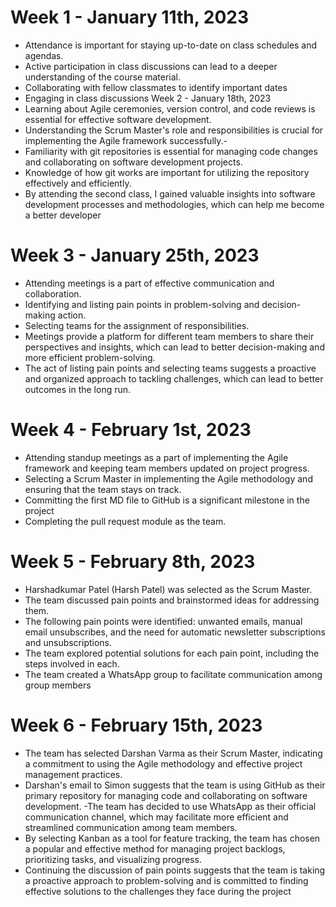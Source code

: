 # Week 1 - January 11th, 2023
- Attendance is important for staying up-to-date on class schedules and agendas.
- Active participation in class discussions can lead to a deeper understanding of the course material.
- Collaborating with fellow classmates to identify important dates 
- Engaging in class discussions 
Week 2 - January 18th, 2023
- Learning about Agile ceremonies, version control, and code reviews is essential for effective software development.
- Understanding the Scrum Master's role and responsibilities is crucial for implementing the Agile framework successfully.- 
- Familiarity with git repositories is essential for managing code changes and collaborating on software development projects.
- Knowledge of how git works are important for utilizing the repository effectively and efficiently.
- By attending the second class, I gained valuable insights into software development processes and methodologies, which can help me become a better developer
# Week 3 - January 25th, 2023
- Attending meetings is a part of effective communication and collaboration.
- Identifying and listing pain points in problem-solving and decision-making action.
- Selecting teams for the assignment of responsibilities.
- Meetings provide a platform for different team members to share their perspectives and insights, which can lead to better decision-making and more efficient problem-solving.
- The act of listing pain points and selecting teams suggests a proactive and organized approach to tackling challenges, which can lead to better outcomes in the long run.
# Week 4 - February 1st, 2023
- Attending standup meetings as a part of implementing the Agile framework and keeping team members updated on project progress.
- Selecting a Scrum Master in implementing the Agile methodology and ensuring that the team stays on track.
- Committing the first MD file to GitHub is a significant milestone in the project
- Completing the pull request module as the team. 
# Week 5 - February 8th, 2023
- Harshadkumar Patel (Harsh Patel) was selected as the Scrum Master.
- The team discussed pain points and brainstormed ideas for addressing them.
- The following pain points were identified: unwanted emails, manual email unsubscribes, and the need for automatic newsletter subscriptions and unsubscriptions.
- The team explored potential solutions for each pain point, including the steps involved in each.
- The team created a WhatsApp group to facilitate communication among group members
# Week 6 - February 15th, 2023
- The team has selected Darshan Varma as their Scrum Master, indicating a commitment to using the Agile methodology and effective project management practices.
- Darshan's email to Simon suggests that the team is using GitHub as their primary repository for managing code and collaborating on software development.
-The team has decided to use WhatsApp as their official communication channel, which may facilitate more efficient and streamlined communication among team members.
- By selecting Kanban as a tool for feature tracking, the team has chosen a popular and effective method for managing project backlogs, prioritizing tasks, and visualizing progress.
- Continuing the discussion of pain points suggests that the team is taking a proactive approach to problem-solving and is committed to finding effective solutions to the challenges they face during the project
